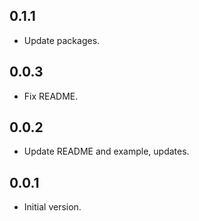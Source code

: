 ## 0.1.1

- Update packages.

## 0.0.3

- Fix README.

## 0.0.2

- Update README and example, updates.

## 0.0.1

- Initial version.
